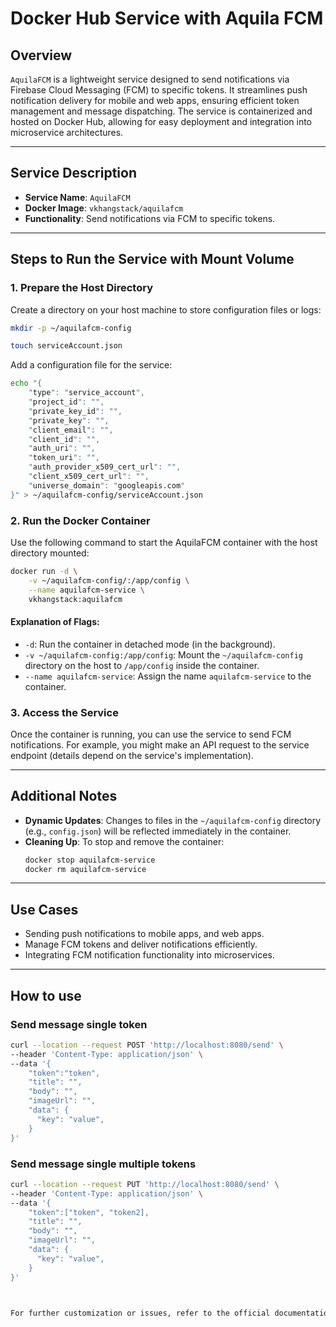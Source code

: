 # Docker Hub Service with Aquila FCM

## Overview

`AquilaFCM` is a lightweight service designed to send notifications via Firebase Cloud Messaging (FCM) to specific tokens. It streamlines push notification delivery for mobile and web apps, ensuring efficient token management and message dispatching. The service is containerized and hosted on Docker Hub, allowing for easy deployment and integration into microservice architectures.

---

## Service Description

- **Service Name**: `AquilaFCM`
- **Docker Image**: `vkhangstack/aquilafcm`
- **Functionality**: Send notifications via FCM to specific tokens.

---

## Steps to Run the Service with Mount Volume

### 1. Prepare the Host Directory

Create a directory on your host machine to store configuration files or logs:

```bash
mkdir -p ~/aquilafcm-config

touch serviceAccount.json
```

Add a configuration file for the service:

```bash
echo "{
    "type": "service_account",
    "project_id": "",
    "private_key_id": "",
    "private_key": "",
    "client_email": "",
    "client_id": "",
    "auth_uri": "",
    "token_uri": "",
    "auth_provider_x509_cert_url": "",
    "client_x509_cert_url": "",
    "universe_domain": "googleapis.com"
}" > ~/aquilafcm-config/serviceAccount.json
```

### 2. Run the Docker Container

Use the following command to start the AquilaFCM container with the host directory mounted:

```bash
docker run -d \
    -v ~/aquilafcm-config/:/app/config \
    --name aquilafcm-service \
    vkhangstack:aquilafcm
```

#### Explanation of Flags:

- `-d`: Run the container in detached mode (in the background).
- `-v ~/aquilafcm-config:/app/config`: Mount the `~/aquilafcm-config` directory on the host to `/app/config` inside the container.
- `--name aquilafcm-service`: Assign the name `aquilafcm-service` to the container.

### 3. Access the Service

Once the container is running, you can use the service to send FCM notifications. For example, you might make an API request to the service endpoint (details depend on the service's implementation).

---

## Additional Notes

- **Dynamic Updates**: Changes to files in the `~/aquilafcm-config` directory (e.g., `config.json`) will be reflected immediately in the container.
- **Cleaning Up**: To stop and remove the container:
  ```bash
  docker stop aquilafcm-service
  docker rm aquilafcm-service
  ```

---

## Use Cases

- Sending push notifications to mobile apps, and web apps.
- Manage FCM tokens and deliver notifications efficiently.
- Integrating FCM notification functionality into microservices.

---

## How to use

### Send message single token

```bash
curl --location --request POST 'http://localhost:8080/send' \
--header 'Content-Type: application/json' \
--data '{
    "token":"token",
    "title": "",
    "body": "",
    "imageUrl": "",
    "data": {
      "key": "value",
    }
}'

```

### Send message single multiple tokens

```bash
curl --location --request PUT 'http://localhost:8080/send' \
--header 'Content-Type: application/json' \
--data '{
    "token":["token", "token2],
    "title": "",
    "body": "",
    "imageUrl": "",
    "data": {
      "key": "value",
    }
}'



For further customization or issues, refer to the official documentation of the `aquilafcm` service.
```
